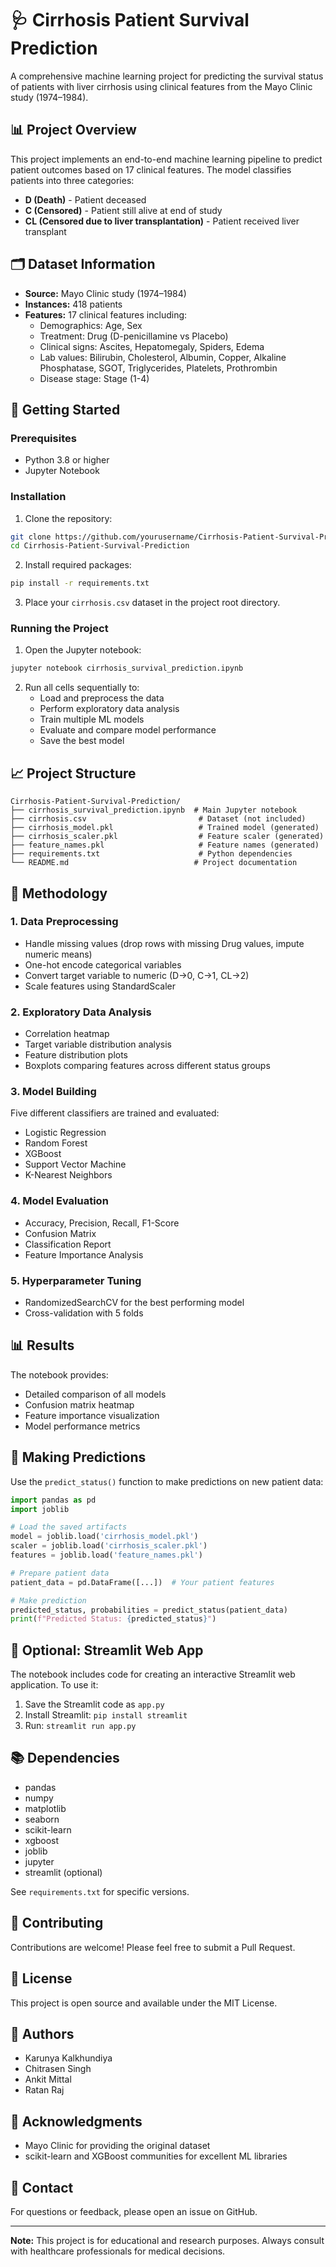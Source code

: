 # 🩺 Cirrhosis Patient Survival Prediction

A comprehensive machine learning project for predicting the survival status of patients with liver cirrhosis using clinical features from the Mayo Clinic study (1974–1984).

## 📊 Project Overview

This project implements an end-to-end machine learning pipeline to predict patient outcomes based on 17 clinical features. The model classifies patients into three categories:
- **D (Death)** - Patient deceased
- **C (Censored)** - Patient still alive at end of study
- **CL (Censored due to liver transplantation)** - Patient received liver transplant

## 🗂️ Dataset Information

- **Source:** Mayo Clinic study (1974–1984)
- **Instances:** 418 patients
- **Features:** 17 clinical features including:
  - Demographics: Age, Sex
  - Treatment: Drug (D-penicillamine vs Placebo)
  - Clinical signs: Ascites, Hepatomegaly, Spiders, Edema
  - Lab values: Bilirubin, Cholesterol, Albumin, Copper, Alkaline Phosphatase, SGOT, Triglycerides, Platelets, Prothrombin
  - Disease stage: Stage (1-4)

## 🚀 Getting Started

### Prerequisites

- Python 3.8 or higher
- Jupyter Notebook

### Installation

1. Clone the repository:
```bash
git clone https://github.com/yourusername/Cirrhosis-Patient-Survival-Prediction.git
cd Cirrhosis-Patient-Survival-Prediction
```

2. Install required packages:
```bash
pip install -r requirements.txt
```

3. Place your `cirrhosis.csv` dataset in the project root directory.

### Running the Project

1. Open the Jupyter notebook:
```bash
jupyter notebook cirrhosis_survival_prediction.ipynb
```

2. Run all cells sequentially to:
   - Load and preprocess the data
   - Perform exploratory data analysis
   - Train multiple ML models
   - Evaluate and compare model performance
   - Save the best model

## 📈 Project Structure

```
Cirrhosis-Patient-Survival-Prediction/
├── cirrhosis_survival_prediction.ipynb  # Main Jupyter notebook
├── cirrhosis.csv                         # Dataset (not included)
├── cirrhosis_model.pkl                   # Trained model (generated)
├── cirrhosis_scaler.pkl                  # Feature scaler (generated)
├── feature_names.pkl                     # Feature names (generated)
├── requirements.txt                      # Python dependencies
└── README.md                            # Project documentation
```

## 🔬 Methodology

### 1. Data Preprocessing
- Handle missing values (drop rows with missing Drug values, impute numeric means)
- One-hot encode categorical variables
- Convert target variable to numeric (D→0, C→1, CL→2)
- Scale features using StandardScaler

### 2. Exploratory Data Analysis
- Correlation heatmap
- Target variable distribution analysis
- Feature distribution plots
- Boxplots comparing features across different status groups

### 3. Model Building
Five different classifiers are trained and evaluated:
- Logistic Regression
- Random Forest
- XGBoost
- Support Vector Machine
- K-Nearest Neighbors

### 4. Model Evaluation
- Accuracy, Precision, Recall, F1-Score
- Confusion Matrix
- Classification Report
- Feature Importance Analysis

### 5. Hyperparameter Tuning
- RandomizedSearchCV for the best performing model
- Cross-validation with 5 folds

## 📊 Results

The notebook provides:
- Detailed comparison of all models
- Confusion matrix heatmap
- Feature importance visualization
- Model performance metrics

## 🔮 Making Predictions

Use the `predict_status()` function to make predictions on new patient data:

```python
import pandas as pd
import joblib

# Load the saved artifacts
model = joblib.load('cirrhosis_model.pkl')
scaler = joblib.load('cirrhosis_scaler.pkl')
features = joblib.load('feature_names.pkl')

# Prepare patient data
patient_data = pd.DataFrame([...])  # Your patient features

# Make prediction
predicted_status, probabilities = predict_status(patient_data)
print(f"Predicted Status: {predicted_status}")
```

## 🎨 Optional: Streamlit Web App

The notebook includes code for creating an interactive Streamlit web application. To use it:

1. Save the Streamlit code as `app.py`
2. Install Streamlit: `pip install streamlit`
3. Run: `streamlit run app.py`

## 📚 Dependencies

- pandas
- numpy
- matplotlib
- seaborn
- scikit-learn
- xgboost
- joblib
- jupyter
- streamlit (optional)

See `requirements.txt` for specific versions.

## 🤝 Contributing

Contributions are welcome! Please feel free to submit a Pull Request.

## 📄 License

This project is open source and available under the MIT License.

## 👥 Authors

- Karunya Kalkhundiya
- Chitrasen Singh
- Ankit Mittal
- Ratan Raj

## 🙏 Acknowledgments

- Mayo Clinic for providing the original dataset
- scikit-learn and XGBoost communities for excellent ML libraries

## 📧 Contact

For questions or feedback, please open an issue on GitHub.

---

**Note:** This project is for educational and research purposes. Always consult with healthcare professionals for medical decisions.
